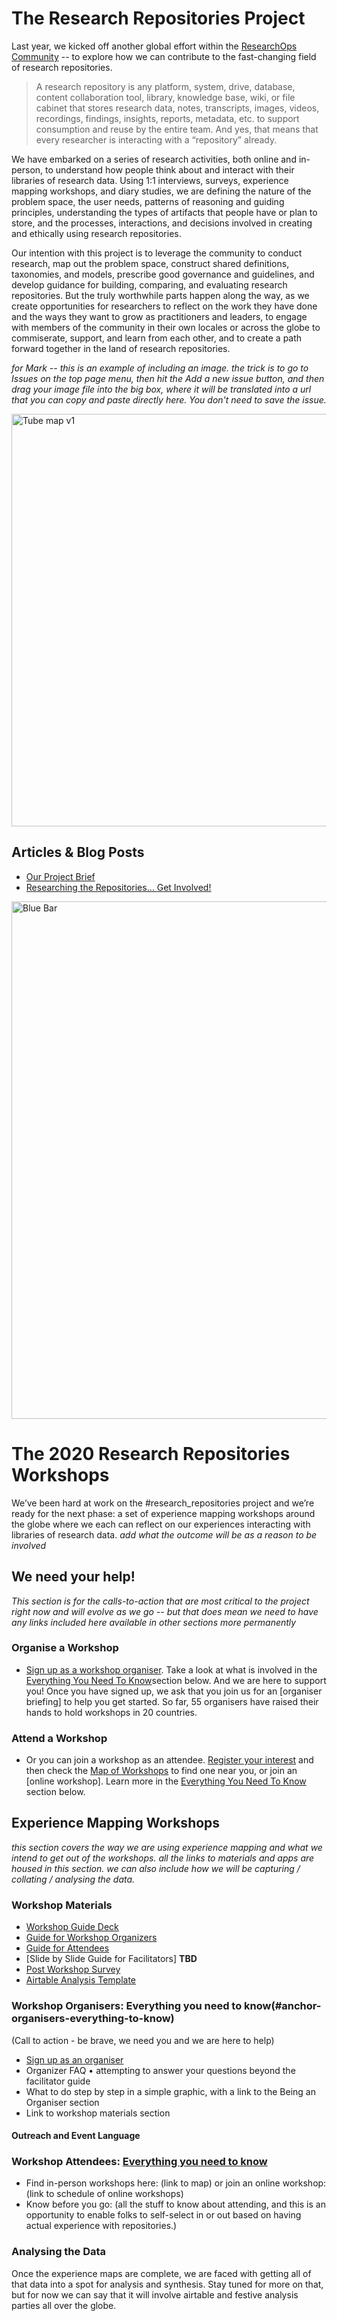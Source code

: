 # The Research Repositories Project 
Last year, we kicked off another global effort within the [ResearchOps Community](https://researchops.community/) -- to explore how we can contribute to the fast-changing field of research repositories. 

> A research repository is any platform, system, drive, database, content collaboration tool, library, knowledge base, wiki, or file cabinet that stores research data, notes, transcripts, images, videos, recordings, findings, insights, reports, metadata, etc. to support consumption and reuse by the entire team. And yes, that means that every researcher is interacting with a “repository” already. 

We have embarked on a series of research activities, both online and in-person, to understand how people think about and interact with their libraries of research data. Using 1:1 interviews, surveys, experience mapping workshops, and diary studies, we are defining the nature of the problem space, the user needs, patterns of reasoning and guiding principles, understanding the types of artifacts that people have or plan to store, and the processes, interactions, and decisions involved in creating and ethically using research repositories. 

Our intention with this project is to leverage the community to conduct research, map out the problem space, construct shared definitions, taxonomies, and models, prescribe good governance and guidelines, and develop guidance for building, comparing, and evaluating research repositories. But the truly worthwhile parts happen along the way, as we create opportunities for researchers to reflect on the work they have done and the ways they want to grow as practitioners and leaders, to engage with members of the community in their own locales or across the globe to commiserate, support, and learn from each other, and to create a path forward together in the land of research repositories. 

_for Mark -- this is an example of including an image. the trick is to go to Issues on the top page menu, then hit the Add a new issue button, and then drag your image file into the big box, where it will be translated into a url that you can copy and paste directly here. You don't need to save the issue._

<img width="660" alt="Tube map v1" src="https://user-images.githubusercontent.com/61110861/74689383-eb2a6080-51a8-11ea-98b3-62728a0e190b.png">

## Articles & Blog Posts
* [Our Project Brief](https://docs.google.com/document/d/1fTAkTZv2m6zGmlKWk-6C2fEUiagxShkh49L4UwUmw5g/edit?usp=sharing)
* [Researching the Repositories… Get Involved!](https://medium.com/researchops-community/researching-the-repositories-get-involved-1a0f53ee2398)


<img width="828" alt="Blue Bar" src="https://user-images.githubusercontent.com/61110861/74689265-7fe08e80-51a8-11ea-98ee-9919922a35f0.png">

# The 2020 Research Repositories Workshops 
We’ve been hard at work on the #research_repositories project and we’re ready for the next phase: a set of experience mapping workshops around the globe where we each can reflect on our experiences interacting with libraries of research data. 
_add what the outcome will be as a reason to be involved_

## We need your help!
_This section is for the calls-to-action that are most critical to the project right now and will evolve as we go -- but that does mean we need to have any links included here available in other sections more permanently_

### Organise a Workshop
* [Sign up as a workshop organiser](https://docs.google.com/forms/d/1ch9bDJdmQlMFwm4_4MsRpjh4ZxyjCM_v5Mi61kzuuPQ/viewform?edit_requested=true). Take a look at what is involved in the [Everything You Need To Know](#anchor-organisers-everything-to-know)section below. And we are here to support you! Once you have signed up, we ask that you join us for an [organiser briefing] to help you get started. So far, 55 organisers have raised their hands to hold workshops in 20 countries. 

### Attend a Workshop
* Or you can join a workshop as an attendee. [Register your interest](link) and then check the [Map of Workshops](https://www.google.com/maps/d/u/0/edit?mid=1rRM3nncH5YOkL1aCzwFskF0Vzk1vbRoo&ll=20.819791416066206%2C6.252782455528518&z=3) to find one near you, or join an [online workshop]. Learn more in the [Everything You Need To Know](#anchor-attendees-everything-to-know) section below.

## Experience Mapping Workshops
_this section covers the way we are using experience mapping and what we intend to get out of the workshops. all the links to materials and apps are housed in this section. we can also include how we will be capturing / collating / analysing the data._

### Workshop Materials
* [Workshop Guide Deck](https://docs.google.com/presentation/d/1LlGjeC5F9OkjuhaEV5RgaaIw9QHMpSLChC0kSuw3Xvs/edit?usp=sharing)
* [Guide for Workshop Organizers](https://drive.google.com/open?id=16pADGzLg9lZJexS5ztQVEwPp_RIdP06gmsVMZNn-kg4)
* [Guide for Attendees](https://drive.google.com/open?id=1hgNU7NTO-Li9MdB4HsOK00wxoK6TQrzmfzC7c8c_96E)
* [Slide by Slide Guide for Facilitators] **TBD**
* [Post Workshop Survey](https://docs.google.com/document/d/1hgNU7NTO-Li9MdB4HsOK00wxoK6TQrzmfzC7c8c_96E/edit#heading=h.aaqas653p77l)
* [Airtable Analysis Template](https://airtable.com/shrWvW4cLM4OxuJXQ)

### Workshop Organisers: Everything you need to know(#anchor-organisers-everything-to-know)
(Call to action - be brave, we need you and we are here to help) 
* [Sign up as an organiser](https://docs.google.com/forms/d/1ch9bDJdmQlMFwm4_4MsRpjh4ZxyjCM_v5Mi61kzuuPQ/viewform?edit_requested=true)
* Organizer FAQ • attempting to answer your questions beyond the facilitator guide
* What to do step by step in a simple graphic, with a link to the Being an Organiser section
* Link to workshop materials section

#### Outreach and Event Language

### Workshop Attendees: [Everything you need to know](#anchor-attendees-everything-to-know)
* Find in-person workshops here: (link to map) or join an online workshop: (link to schedule of online workshops)
* Know before you go: (all the stuff to know about attending, and this is an opportunity to enable folks to self-select in or out based on having actual experience with repositories.)

### Analysing the Data
Once the experience maps are complete, we are faced with getting all of that data into a spot for analysis and synthesis. Stay tuned for more on that, but for now we can say that it will involve airtable and festive analysis parties all over the globe. 

